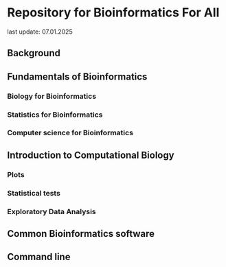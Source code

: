 # Repository for Bioinformatics For All

last update: 07.01.2025

## Background

## Fundamentals of Bioinformatics

### Biology for Bioinformatics
 
### Statistics for Bioinformatics

### Computer science for Bioinformatics

## Introduction to Computational Biology

### Plots

### Statistical tests

### Exploratory Data Analysis

## Common Bioinformatics software

## Command line


